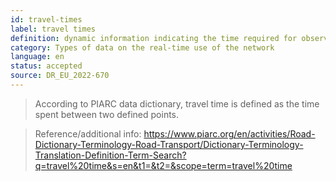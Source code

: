 ```yaml
---
id: travel-times
label: travel times
definition: dynamic information indicating the time required for observed vehicles to cross a specific road segment or to travel from a given point to another over a specified route under prevailing traffic conditions.
category: Types of data on the real-time use of the network
language: en
status: accepted
source: DR_EU_2022-670
---
```


>According to PIARC data dictionary, travel time is defined as the time spent between two defined points.

>Reference/additional info: https://www.piarc.org/en/activities/Road-Dictionary-Terminology-Road-Transport/Dictionary-Terminology-Translation-Definition-Term-Search?q=travel%20time&s=en&t1=&t2=&scope=term=travel%20time

